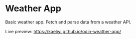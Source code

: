 # Weather App

Basic weather app. Fetch and parse data from a weather API.

Live preview: https://kaelwi.github.io/odin-weather-app/

